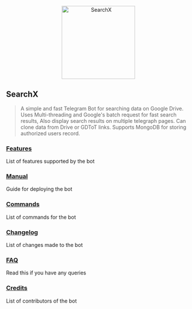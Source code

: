 <p align="center">
    <a href="https://github.com/hsj51/SearchX">
        <img width="200" src="https://cdn.dribbble.com/users/1501052/screenshots/5468049/searching_tickets.gif" alt="SearchX">
    </a>
</p>


<p align="center">

## SearchX

> A simple and fast Telegram Bot for searching data on Google Drive. Uses Multi-threading and Google's batch request for fast search results, Also display search results on multiple telegraph pages. Can clone data from Drive or GDToT links. Supports MongoDB for storing authorized users record.

</p>


### [Features](https://github.com/hsj51/SearchX/wiki/Features)

List of features supported by the bot

### [Manual](https://github.com/hsj51/SearchX/wiki)

Guide for deploying the bot

### [Commands](https://github.com/hsj51/SearchX/wiki/Bot-Commands)

List of commands for the bot

### [Changelog](https://github.com/hsj51/SearchX/wiki/Changelog)

List of changes made to the bot

### [FAQ](https://github.com/hsj51/SearchX/wiki/Frequently-Asked-Questions)

Read this if you have any queries

### [Credits](https://github.com/hsj51/SearchX/wiki/Credits)

List of contributors of the bot
